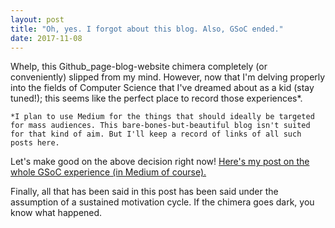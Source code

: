 ```yaml
---
layout: post
title: "Oh, yes. I forgot about this blog. Also, GSoC ended."
date: 2017-11-08
---
```


Whelp, this Github_page-blog-website chimera completely (or conveniently) 
slipped from my mind. However, now that I'm delving properly into the fields
of Computer Science that I've dreamed about as a kid (stay tuned!); this seems like the perfect place to record those experiences*.  
  
`*I plan to use Medium for the things that should ideally be targeted for mass audiences. This bare-bones-but-beautiful blog isn't suited for that kind of aim. But I'll keep a record of links of all such posts here.`   
  
Let's make good on the above decision right now! [Here's my post on the whole GSoC experience
(in Medium of course).](https://medium.com/@prasunk2/and-so-the-curtain-falls-on-this-gsoc-journey-69f1e4d0e4ca)  
  
Finally, all that has been said in this post has been said under the assumption of a sustained motivation cycle. If the chimera goes dark, you know what happened.
